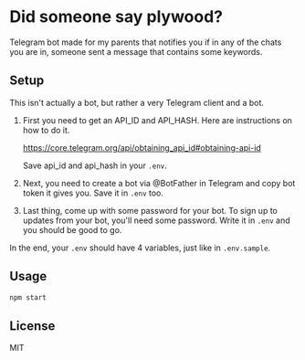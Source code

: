 # Did someone say plywood?

Telegram bot made for my parents that notifies you if in any of
the chats you are in, someone sent a message that contains some keywords.

## Setup

This isn't actually a bot, but rather a very Telegram client and a bot.

1.  First you need to get an API_ID and API_HASH. Here are instructions on how to do it.

    https://core.telegram.org/api/obtaining_api_id#obtaining-api-id

    Save api_id and api_hash in your `.env`.

2.  Next, you need to create a bot via @BotFather in Telegram and copy bot token it gives you.
    Save it in `.env` too.

3.  Last thing, come up with some password for your bot. To sign up to updates from your bot,
    you'll need some password. Write it in `.env` and you should be good to go.

In the end, your `.env` should have 4 variables, just like in `.env.sample`.

## Usage

```bash
npm start
```

## License

MIT
